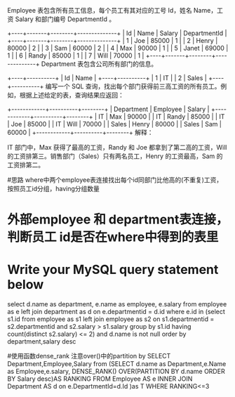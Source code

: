 Employee 表包含所有员工信息，每个员工有其对应的工号 Id，姓名 Name，工资 Salary 和部门编号 DepartmentId 。

+----+-------+--------+--------------+
| Id | Name  | Salary | DepartmentId |
+----+-------+--------+--------------+
| 1  | Joe   | 85000  | 1            |
| 2  | Henry | 80000  | 2            |
| 3  | Sam   | 60000  | 2            |
| 4  | Max   | 90000  | 1            |
| 5  | Janet | 69000  | 1            |
| 6  | Randy | 85000  | 1            |
| 7  | Will  | 70000  | 1            |
+----+-------+--------+--------------+
Department 表包含公司所有部门的信息。

+----+----------+
| Id | Name     |
+----+----------+
| 1  | IT       |
| 2  | Sales    |
+----+----------+
编写一个 SQL 查询，找出每个部门获得前三高工资的所有员工。例如，根据上述给定的表，查询结果应返回：

+------------+----------+--------+
| Department | Employee | Salary |
+------------+----------+--------+
| IT         | Max      | 90000  |
| IT         | Randy    | 85000  |
| IT         | Joe      | 85000  |
| IT         | Will     | 70000  |
| Sales      | Henry    | 80000  |
| Sales      | Sam      | 60000  |
+------------+----------+--------+
解释：

IT 部门中，Max 获得了最高的工资，Randy 和 Joe 都拿到了第二高的工资，Will 的工资排第三。销售部门（Sales）只有两名员工，Henry 的工资最高，Sam 的工资排第二。




#思路 where中两个employee表连接找出每个id同部门比他高的(不重复)工资，按照员工id分组，having分组数量
# 外部employee 和 department表连接，判断员工 id是否在where中得到的表里
# Write your MySQL query statement below
select d.name as department, e.name as employee, e.salary
from employee as e
left join department as d
on e.departmentid = d.id
where e.id in
(select s1.id
from employee as s1
left join employee as s2
on s1.departmentid = s2.departmentid
and s2.salary > s1.salary
group by s1.id
having count(distinct s2.salary) <= 2)
and d.name is not null
order by department,salary desc


#使用函数dense_rank 注意over()中的partition by
SELECT Department,Employee,Salary
from 
(SELECT d.name as Department,e.Name as Employee,e.salary,
DENSE_RANK() OVER(PARTITION BY d.name ORDER BY Salary desc)AS RANKING
FROM Employee AS e
INNER JOIN Department AS d
on e.DepartmentId=d.Id
)as T
WHERE RANKING<=3